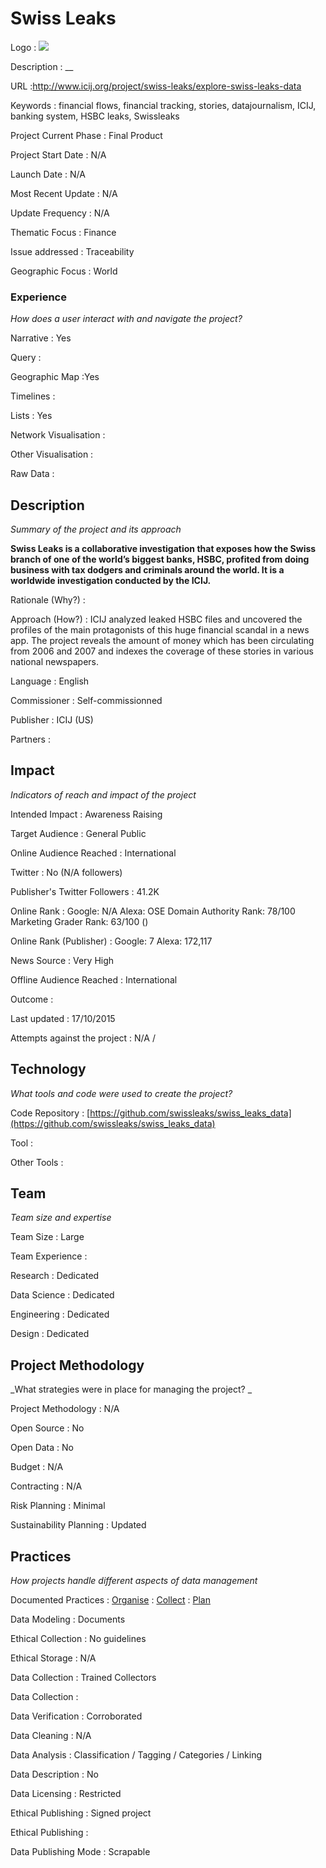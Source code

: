 # Swiss Leaks

Logo
: ![](N/A)

Description
: __

URL
:http://www.icij.org/project/swiss-leaks/explore-swiss-leaks-data


Keywords
: financial flows, financial tracking, stories, datajournalism, ICIJ, banking system, HSBC leaks, Swissleaks



Project Current Phase
: Final Product

    

Project Start Date
: N/A



Launch Date
: N/A



Most Recent Update
: N/A



Update Frequency
: N/A



Thematic Focus
: Finance



Issue addressed
: Traceability 



Geographic Focus
: World


### Experience

_How does a user interact with and navigate the project?_

Narrative
: Yes 

Query
: 

Geographic Map
:Yes  

Timelines
:  

Lists
: Yes 

Network Visualisation
:  

Other Visualisation
:   

Raw Data 
:

## Description

_Summary of the project and its approach_

__Swiss Leaks is a collaborative investigation that exposes how the Swiss branch of one of the world’s biggest banks, HSBC, profited from doing business with tax dodgers and criminals around the world. It is a worldwide investigation conducted by the ICIJ.__


Rationale (Why?)
: 



Approach (How?)
: ICIJ analyzed leaked HSBC files and uncovered the profiles of the main protagonists of this huge financial scandal in a news app. The project reveals the amount of money which has been circulating from 2006 and 2007 and indexes the coverage of these stories in various national newspapers.



Language
: English



Commissioner
: Self-commissionned



Publisher
: ICIJ (US)



Partners
: 


## Impact

_Indicators of reach and impact of the project_

Intended Impact
: Awareness Raising



Target Audience
: General Public



Online Audience Reached
: International



Twitter
: No (N/A followers)



Publisher's Twitter Followers
: 41.2K 




Online Rank
:  Google: N/A   Alexa:   OSE Domain Authority Rank: 78/100 Marketing Grader Rank: 63/100 ()


Online Rank (Publisher)
:  Google: 7  Alexa: 172,117



News Source
: Very High



Offline Audience Reached
: International



Outcome
: 




Last updated
: 17/10/2015


Attempts against the project
: N/A  / 


## Technology

_What tools and code were used to create the project?_

Code Repository
: [https://github.com/swissleaks/swiss_leaks_data](https://github.com/swissleaks/swiss_leaks_data)



Tool
: 



Other Tools
: 


## Team

_Team size and expertise_

Team Size
: Large



Team Experience
:  

Research
: Dedicated 

Data Science
: Dedicated 

Engineering
:  Dedicated

Design
: Dedicated


## Project Methodology

_What strategies were in place for managing the project? _

Project Methodology
: N/A



Open Source
: No



Open Data
: No



Budget
: N/A



Contracting
: N/A



Risk Planning
: Minimal



Sustainability Planning
: Updated



## Practices

_How projects handle different aspects of data management_

Documented Practices
: [Organise](https://www.youtube.com/playlist?list=PLD8372B8BC7E9A4D5) 
: [Collect](http://www.icij.org/resources/tools)
: [Plan](http://www.icij.org/resources/secrets%20of%20the%20masters)


Data Modeling
: Documents



Ethical Collection
: No guidelines



Ethical Storage
: N/A



Data Collection
: Trained Collectors



Data Collection
: 



Data Verification
: Corroborated



Data Cleaning
: N/A



Data Analysis
: Classification / Tagging / Categories / Linking



Data Description
: No



Data Licensing
: Restricted



Ethical Publishing
: Signed project



Ethical Publishing
: 



Data Publishing Mode
: Scrapable
